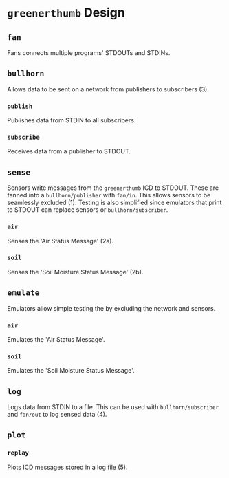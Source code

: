 # `greenerthumb` Design

## `fan`

Fans connects multiple programs' STDOUTs and STDINs.

## `bullhorn`

Allows data to be sent on a network from publishers to subscribers (3).

### `publish`

Publishes data from STDIN to all subscribers.

### `subscribe`

Receives data from a publisher to STDOUT.

## `sense`

Sensors write messages from the `greenerthumb` ICD to STDOUT. These are fanned
into a `bullhorn/publisher` with `fan/in`. This allows sensors to be seamlessly
excluded (1). Testing is also simplified since emulators that print to STDOUT
can replace sensors or `bullhorn/subscriber`.

### `air`

Senses the 'Air Status Message' (2a).

### `soil`

Senses the 'Soil Moisture Status Message' (2b).

## `emulate`

Emulators allow simple testing the by excluding the network and sensors.

### `air`

Emulates the 'Air Status Message'.

### `soil`

Emulates the 'Soil Moisture Status Message'.

## `log`

Logs data from STDIN to a file. This can be used with `bullhorn/subscriber` and
`fan/out` to log sensed data (4).

## `plot`

### `replay`

Plots ICD messages stored in a log file (5).
